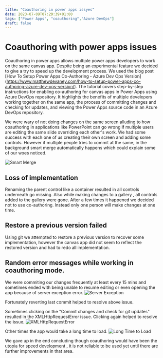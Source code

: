 ```yaml
---
title: "Coauthoring in power apps issyes"
date: 2023-07-09T07:29:39+01:00
tags: ["Power Apps", "coauthoring","Azure DevOps"]
draft: false
---
```


# Coauthoring with power apps issues

Coauthoring in power apps allows multiple power apps developers to work on the same canvas app. Despite being an experimental feature we decided to give a try to speed up the development process. We used the blog post [How To Setup Power Apps Co-Authoring - Azure Dev Ops Version] (https://www.matthewdevaney.com/how-to-setup-power-apps-co-authoring-azure-dev-ops-version/). The tutorial covers step-by-step instructions for enabling co-authoring for canvas apps in Power Apps using Azure DevOps repository. It highlights the benefits of multiple developers working together on the same app, the process of committing changes and checking for updates, and viewing the Power Apps source code in an Azure DevOps repository. 

We were wary of not doing changes on the same screen alluding to how coauthoring in applications like PowerPoint can go wrong if multiple users are editing the same slide overriding each other's work. We had some success with each one of us creating their own screen and adding some controls. However if multiple people tries to commit at the same, in the background smart merge automatically happens which could explain some of our woes noticed. 

![Smart Merge](../images/coauthoring-canvasapps/SmartMerge.png)

## Loss of implementation 
Renaming the parent control like a container resulted in all controls underneath go missing. Also while making changes to a gallery , all controls added to the gallery were gone. After a few times it happened we decided not to use co-authoring. Instead only one person will make changes at one time.

## Restore a previous version failed
Using git we attempted to restore a previous version to recover some implementation, however the canvas app did not seem to reflect the restored version and had to redo all implementation.

## Random error messages while working in coauthoring mode.
We were commiting our changes frequently at least every 15 mins and sometimes ended with being unable to resume editing or even opening the app because of server exception error. 
![Server Exception](../images/coauthoring-canvasapps/ServerException.png)

Fortunately reverting last commit helped to resolve above issue.

Sometimes clicking on the "Commit changes and check for git updates" resulted in the XMLHttpRequestError issue. Clicking again helped to resolve the issue.
![XMLHttpRequestError](../images/coauthoring-canvasapps/XMLHttpRequestError.png)

Other times the app would take a long time to load.
![Long Time to Load](../images/coauthoring-canvasapps/LongTimeToLoad.png)

We gave up in the end concluding though coauthoring would have been the utopia for speed development , it is not reliable to be used yet until there are further improvements in that area.
